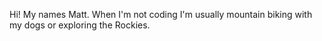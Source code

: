 Hi! My names Matt. When I'm not coding I'm usually mountain biking with my dogs or exploring the Rockies. 
